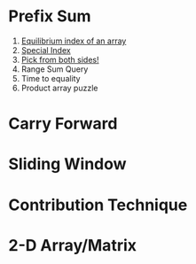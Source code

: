 # Prefix Sum

 1. [Equilibrium index of an array](https://github.com/sahoog2/Preparation_Notes/blob/main/DSA/Array/Equilibrium%20index%20of%20an%20array.md)
 2. [Special Index](https://github.com/sahoog2/Preparation_Notes/blob/main/DSA/Array/Special%20Index.md)
 3. [Pick from both sides!](https://github.com/sahoog2/Preparation_Notes/blob/main/DSA/Array/Special%20Index.md)
 4. Range Sum Query
 5. Time to equality
 6. Product array puzzle
 # Carry Forward
 # Sliding Window
 # Contribution Technique
 #  2-D Array/Matrix

